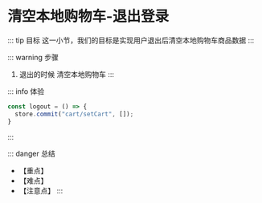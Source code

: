 # 清空本地购物车-退出登录

::: tip 目标
这一小节，我们的目标是实现用户退出后清空本地购物车商品数据
:::

::: warning 步骤

1. 退出的时候 清空本地购物车
:::

::: info 体验

```js
const logout = () => {
  store.commit("cart/setCart", []);
} 
```

:::

::: danger 总结
* 【重点】
* 【难点】
* 【注意点】
:::